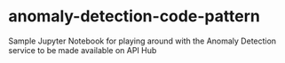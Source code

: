 # anomaly-detection-code-pattern
Sample Jupyter Notebook for playing around with the Anomaly Detection service to be made available on API Hub
